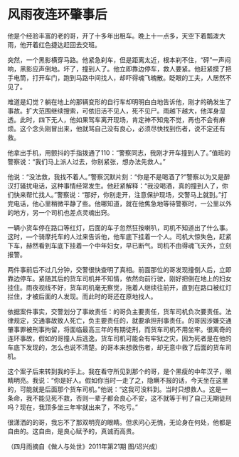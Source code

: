 # 风雨夜连环肇事后

他是个经验丰富的老的哥，开了十多年出租车。晚上十一点多，天空下着瓢泼大雨，他开着红色捷达赶回去交班。 

突然，一个黑影横穿马路。他紧急刹车，但是距离太近，根本刹不住，“砰”一声闷响，黑影应声倒地。坏了，撞到人了。他立即靠边停车，救人要紧。他赶紧摸了把手电筒，打开车门，跑到马路中间找人，却吓得魂飞魄散。眨眼的工夫，人居然不见了。 

难道是幻觉？躺在地上的那辆变形的自行车却明明白白地告诉他，刚才的确发生了事故。扩大范围继续搜索，可依旧活不见人，死不见尸。雨越下越大，他浑身湿透。此时，四下无人，他如果驾车离开现场，肯定神不知鬼不觉，再也不会有麻烦。这个念头刚冒出来，他就骂自己没有良心，必须尽快找到伤者，说不定还有救。 

他拿出手机，用颤抖的手指拨通了110：“警察同志，我刚才开车撞到人了。”值班的警察说：“我们马上派人过去，你别紧张，想办法先救人。” 

他说：“没法救，我找不着人。”警察沉默片刻：“你是不是喝酒了?”警察以为又是醉汉打骚扰电话，这种事情经常发生。他赶紧解释：“我没喝酒，真的撞到人了，你们快来帮忙找人。”警察说：“那好，你别走开，注意保护现场，交警马上就到。”打完电话，他心里稍微平静了些。他哪知道，就在他焦急地等待警察时，一公里以外的地方，另一个司机也差点灵魂出窍。 

一辆小货车停在路口等红灯，后面的车子忽然狂按喇叭，司机不知道出了什么事。这时，—个骑摩托车的人过来告诉他，他车底下挂着一个人。司机大惊失色，赶紧下车，赫然看到车底下挂着一个中年妇女，早已断气。司机不由得魂飞天外，立刻报警。 

两件事前后不过几分钟，交警很快查明了真相。前面那位的哥发现撞倒人后，立即靠边停车。紧随其后的货车司机并不知情，依然向前行驶，刚好把倒在地上的妇女挂住。雨夜视线不好，货车司机毫无察觉，拖着人继续往前开，直到在路口被红灯拦住，才被后面的人发现。而此时的哥还在原地找人。 

依据案件事实，交警划分了事故责任：的哥负主要责任，货车司机负次要责任。法律规定，交通事故致人死亡，负主要责任的，就要承担刑事责任。的哥因涉嫌交通肇事罪被刑事拘留，将面临最高三年的有期徒刑，而货车司机不用坐牢。很离奇的连环事故，假如的哥撞人后逃逸，货车司机可能会有牢狱之灾，因为死者是在他的车底下发现的，怎么也说不清楚。的哥本来想救伤者，却无意中救了后面的货车司机。 

这个案子后来转到我的手上。我在看守所见到那个的哥，是个黑瘦的中年汉子，眼睛明亮。我说：“你是好人。假如你当时一走了之，隐瞒不报的话，今天坐在这里的，可能就是后面那个货车司机。”他说：“这我可没料到。当时只想救人。这是一条命，我不能见死不救，否则一辈子都会良心不安，这不就等于判了自己无期徒刑吗？现在，我顶多坐三年牢就出来了，不吃亏。” 

很潇洒的的哥，我忘不了那双明亮的眼睛。但求问心无愧，无论身在何处，他都是自由的。这自由，是良心赋予的，真诚而高贵。 

（四月雨摘自《做人与处世》2011年第21期 图/迟兴成）